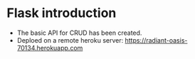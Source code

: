# Flask introduction
- The basic API for CRUD has been created.
- Deploed on a remote heroku server: https://radiant-oasis-70134.herokuapp.com
